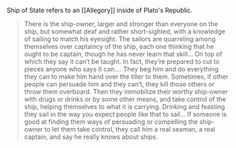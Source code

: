 Ship of State refers to an [[Allegory]] inside of Plato's Republic.

> There is the ship-owner, larger and stronger than everyone on the ship, but somewhat deaf and rather short-sighted, with a knowledge of sailing to match his eyesight. The sailors are quarreling among themselves over captaincy of the ship, each one thinking that he ought to be captain, though he has never learn that skill… On top of which they say it can’t be taught. In fact, they’re prepared to cut to pieces anyone who says it can…. They beg him and do everything they can to make him hand over the tiller to them. Sometimes, if other people can persuade him and they can’t, they kill those others or throw them overboard. Then they immobilize their worthy ship-owner with drugs or drinks or by some other means, and take control of the ship, helping themselves  to what  it is carrying. Drinking and feasting they sail in the way you expect people like that to sail... If someone is good at finding them ways of persuading or compelling the ship-owner to let them take control, they call him a real seaman, a real captain, and say he really knows about ships. 